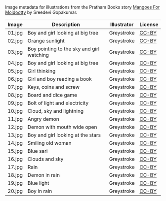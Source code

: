 Image metadata for illustrations from the Pratham Books story [Mangoes For Moidootty](https://storyweaver.org.in/stories/1685-mangoes-for-moidootty) by Sreedevi Gopakumar.

Image | Description | Illustrator | License
----- | ----------- | ----------- | -------
01.jpg | Boy and girl looking at big tree | Greystroke | [CC-BY](https://creativecommons.org/licenses/by/4.0/)
02.jpg | Orange sunlight | Greystroke | [CC-BY](https://creativecommons.org/licenses/by/4.0/)
03.jpg | Boy pointing to the sky and girl watching | Greystroke | [CC-BY](https://creativecommons.org/licenses/by/4.0/)
04.jpg | Boy and girl looking at big tree | Greystroke | [CC-BY](https://creativecommons.org/licenses/by/4.0/)
05.jpg | Girl thinking | Greystroke | [CC-BY](https://creativecommons.org/licenses/by/4.0/)
06.jpg | Girl and boy reading a book | Greystroke | [CC-BY](https://creativecommons.org/licenses/by/4.0/)
07.jpg | Keys, coins and screw | Greystroke | [CC-BY](https://creativecommons.org/licenses/by/4.0/)
08.jpg | Board and dice game | Greystroke | [CC-BY](https://creativecommons.org/licenses/by/4.0/)
09.jpg | Bolt of light and electricity | Greystroke | [CC-BY](https://creativecommons.org/licenses/by/4.0/)
10.jpg | Cloud, sky and lightning | Greystroke | [CC-BY](https://creativecommons.org/licenses/by/4.0/)
11.jpg | Angry demon | Greystroke | [CC-BY](https://creativecommons.org/licenses/by/4.0/)
12.jpg | Demon with mouth wide open | Greystroke | [CC-BY](https://creativecommons.org/licenses/by/4.0/)
13.jpg | Boy and girl looking at the stars | Greystroke | [CC-BY](https://creativecommons.org/licenses/by/4.0/)
14.jpg | Smiling old woman | Greystroke | [CC-BY](https://creativecommons.org/licenses/by/4.0/)
15.jpg | Blue sari | Greystroke | [CC-BY](https://creativecommons.org/licenses/by/4.0/)
16.jpg | Clouds and sky | Greystroke | [CC-BY](https://creativecommons.org/licenses/by/4.0/)
17.jpg | Rain  | Greystroke | [CC-BY](https://creativecommons.org/licenses/by/4.0/)
18.jpg | Demon in rain | Greystroke | [CC-BY](https://creativecommons.org/licenses/by/4.0/)
19.jpg | Blue light | Greystroke | [CC-BY](https://creativecommons.org/licenses/by/4.0/)
20.jpg | Boy in rain | Greystroke | [CC-BY](https://creativecommons.org/licenses/by/4.0/)